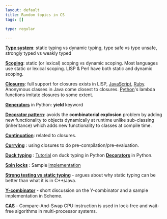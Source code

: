 ```yaml
--- 
layout: default
title: Random topics in CS
tags: []

type: regular

---
```

<a href="http://en.wikipedia.org/wiki/Type_system"><strong>Type system</strong></a>: static typing vs dynamic typing, type safe vs type unsafe, strongly typed vs weakly typed

<a href="http://en.wikipedia.org/wiki/Scope_%28programming%29"><strong>Scoping</strong></a>: static (or lexical) scoping vs dynamic scoping. Most languages use static or lexical scoping. LISP & Perl have both static and dynamic scoping.

<a title="closure in wikipedia" href="http://en.wikipedia.org/wiki/Closure_%28computer_science%29"><strong>Closures</strong></a>: full support for closures exists in LISP, <a title="closures in Javascript" href="http://jibbering.com/faq/faq_notes/closures.html">JavaScript</a>, <a title="closures in ruby" href="http://martinfowler.com/bliki/Closure.html">Ruby</a>. Anonymous classes in Java come closest to closures. <a title="closures in python" href="http://ivan.truemesh.com/archives/000411.html">Python</a>'s lambda functions imitate closures to some extent.

<strong><a href="http://en.wikipedia.org/wiki/Generator_%28computer_science%29">Generators</a></strong> in Python: <strong>yield</strong> keyword
<a href="http://en.wikipedia.org/wiki/Decorator_pattern" />

<a href="http://en.wikipedia.org/wiki/Decorator_pattern">  </a><a href="http://en.wikipedia.org/wiki/Decorator_pattern"><strong>Decorator pattern</strong></a>: avoids the <strong>combinatorial explosion</strong> problem by adding new functionality to objects dynamically at runtime unlike sub-classing (inheritance) which adds new functionality to classes at compile time.

<a href="http://en.wikipedia.org/wiki/Continuation"><strong>Continuation</strong></a>: related to closures.

<strong><a href="http://www.svendtofte.com/code/curried_javascript/">Currying</a></strong> : using closures to do pre-compilation/pre-evaluation.

<a href="http://en.wikipedia.org/wiki/Duck_typing"><strong>Duck typing</strong></a> : <a title="Duck typing in Python" href="http://www.voidspace.org.uk/python/articles/duck_typing.shtml">Tutorial</a> on duck typing in Python
<strong><a href="http://www-128.ibm.com/developerworks/linux/library/l-cpdecor.html?ca=drs-">Decorators</a></strong> in Python.

<strong><a href="http://en.wikipedia.org/wiki/Spinlock">Spin locks</a></strong> : Sample <a href="http://www.codeproject.com/threads/spinlocks.asp">implementation</a>

<strong><a href="http://www.xoltar.org/old_site/misc/static_typing_eckel.html">Strong testing vs static typing</a></strong> - argues about why static typing can be better than what it is in C++/Java.

<a href="http://www.dreamsongs.com/NewFiles/WhyOfY.pdf"><strong>Y-combinator</strong></a> - short discussion on the Y-combinator and a sample implementation in Scheme.

<a href="http://en.wikipedia.org/wiki/Compare-and-swap"><strong>CAS</strong></a> - Compare-And-Swap CPU instruction is used in lock-free and wait-free algorithms in multi-processor systems.
